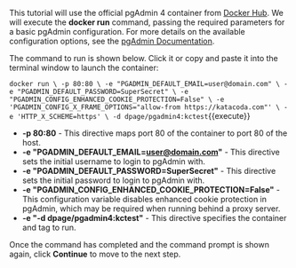 This tutorial will use the official pgAdmin 4 container from
[Docker Hub](https://cloud.docker.com/repository/docker/dpage/pgadmin4). We will execute the
**docker run** command, passing the required parameters for a basic pgAdmin
configuration. For more details on the available configuration options, see the
[pgAdmin Documentation](https://www.pgadmin.org/docs/pgadmin4/latest/container_deployment.html).

The command to run is shown below. Click it or copy and paste it into the
terminal window to launch the container:

`docker run \
    -p 80:80 \
    -e "PGADMIN_DEFAULT_EMAIL=user@domain.com" \
    -e "PGADMIN_DEFAULT_PASSWORD=SuperSecret" \
    -e "PGADMIN_CONFIG_ENHANCED_COOKIE_PROTECTION=False" \
    -e 'PGADMIN_CONFIG_X_FRAME_OPTIONS="allow-from https://katacoda.com"' \
    -e 'HTTP_X_SCHEME=https' \
    -d dpage/pgadmin4:kctest`{{execute}}

* **-p 80:80** - This directive maps port 80 of the container to port 80 of the
  host.
* **-e "PGADMIN_DEFAULT_EMAIL=user@domain.com"** - This directive sets the
  initial username to login to pgAdmin with.
* **-e "PGADMIN_DEFAULT_PASSWORD=SuperSecret"** - This directive sets the
  initial password to login to pgAdmin with.
* **-e "PGADMIN_CONFIG_ENHANCED_COOKIE_PROTECTION=False"** - This configuration
  variable disables enhanced cookie protection in pgAdmin, which may be
  required when running behind a proxy server.   
* **-e "-d dpage/pgadmin4:kctest"** - This directive specifies the container
  and tag to run.

Once the command has completed and the command prompt is shown again, click
**Continue** to move to the next step.
